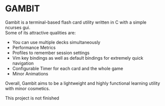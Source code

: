 # GAMBIT
Gambit is a terminal-based flash card utility written in C with a simple ncurses gui.  
Some of its attractive qualities are:
* You can use multiple decks simultaneously
* Performance Metrics
* Profiles to remember session settings
* Vim key bindings as well as default bindings for extremely quick navigation
* Configurable Timer for each card and the whole game
* Minor Animations

Overall, Gambit aims to be a lightweight and highly functional learning utility
with minor cosmetics.
  
This project is not finished
